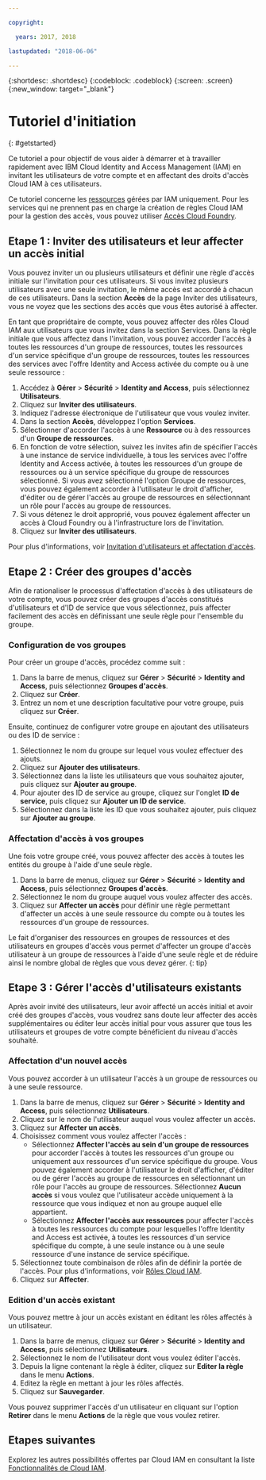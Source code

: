 ```yaml
---

copyright:

  years: 2017, 2018

lastupdated: "2018-06-06"

---
```


{:shortdesc: .shortdesc}
{:codeblock: .codeblock}
{:screen: .screen}
{:new_window: target="_blank"}

# Tutoriel d'initiation
{: #getstarted}

Ce tutoriel a pour objectif de vous aider à démarrer et à travailler rapidement avec IBM Cloud Identity and Access Management (IAM) en invitant les utilisateurs de votre compte et en affectant des droits d'accès Cloud IAM à ces utilisateurs.

Ce tutoriel concerne les [ressources](/docs/resources/acct_resources.html#resource) gérées par IAM uniquement. Pour les services qui ne prennent pas en charge la création de règles Cloud IAM pour la gestion des accès, vous pouvez utiliser [Accès Cloud Foundry](/docs/iam/cfaccess.html#cfaccess).


## Etape 1 : Inviter des utilisateurs et leur affecter un accès initial

Vous pouvez inviter un ou plusieurs utilisateurs et définir une règle d'accès initiale sur l'invitation pour ces utilisateurs. Si vous invitez plusieurs utilisateurs avec une seule invitation, le même accès est accordé à chacun de ces utilisateurs. Dans la section **Accès** de la page Inviter des utilisateurs, vous ne voyez que les sections des accès que vous êtes autorisé à affecter.

En tant que propriétaire de compte, vous pouvez affecter des rôles Cloud IAM aux utilisateurs que vous invitez dans la section Services. Dans la règle initiale que vous affectez dans l'invitation, vous pouvez accorder l'accès à toutes les ressources d'un groupe de ressources, toutes les ressources d'un service spécifique d'un groupe de ressources, toutes les ressources des services avec l'offre Identity and Access activée du compte ou à une seule ressource :

1. Accédez à **Gérer** &gt; **Sécurité** &gt; **Identity and Access**, puis sélectionnez **Utilisateurs**.
2. Cliquez sur **Inviter des utilisateurs**.
3. Indiquez l'adresse électronique de l'utilisateur que vous voulez inviter.
4. Dans la section **Accès**, développez l'option **Services**.
5. Sélectionner d'accorder l'accès à une **Ressource** ou à des ressources d'un **Groupe de ressources**.
6. En fonction de votre sélection, suivez les invites afin de spécifier l'accès à une instance de service individuelle, à tous les services avec l'offre Identity and Access activée, à toutes les ressources d'un groupe de ressources ou à un service spécifique du groupe de ressources sélectionné. Si vous avez sélectionné l'option Groupe de ressources, vous pouvez également accorder à l'utilisateur le droit d'afficher, d'éditer ou de gérer l'accès au groupe de ressources en sélectionnant un rôle pour l'accès au groupe de ressources.
7. Si vous détenez le droit approprié, vous pouvez également affecter un accès à Cloud Foundry ou à l'infrastructure lors de l'invitation.
8. Cliquez sur **Inviter des utilisateurs**.

Pour plus d'informations, voir [Invitation d'utilisateurs et affectation d'accès](/docs/iam/iamuserinv.html#iamuserinv).

## Etape 2 : Créer des groupes d'accès

Afin de rationaliser le processus d'affectation d'accès à des utilisateurs de votre compte, vous pouvez créer des groupes d'accès constitués d'utilisateurs et d'ID de service que vous sélectionnez, puis affecter facilement des accès en définissant une seule règle pour l'ensemble du groupe.

### Configuration de vos groupes

Pour créer un groupe d'accès, procédez comme suit :

1. Dans la barre de menus, cliquez sur **Gérer** &gt; **Sécurité** &gt; **Identity and Access**, puis sélectionnez **Groupes d'accès**.
2. Cliquez sur **Créer**.
3. Entrez un nom et une description facultative pour votre groupe, puis cliquez sur **Créer**.

Ensuite, continuez de configurer votre groupe en ajoutant des utilisateurs ou des ID de service :

1. Sélectionnez le nom du groupe sur lequel vous voulez effectuer des ajouts.
2. Cliquez sur **Ajouter des utilisateurs**.
3. Sélectionnez dans la liste les utilisateurs que vous souhaitez ajouter, puis cliquez sur **Ajouter au groupe**.
4. Pour ajouter des ID de service au groupe, cliquez sur l'onglet **ID de service**, puis cliquez sur **Ajouter un ID de service**.
5. Sélectionnez dans la liste les ID que vous souhaitez ajouter, puis cliquez sur **Ajouter au groupe**.

### Affectation d'accès à vos groupes

Une fois votre groupe créé, vous pouvez affecter des accès à toutes les entités du groupe à l'aide d'une seule règle.

1. Dans la barre de menus, cliquez sur **Gérer** &gt; **Sécurité** &gt; **Identity and Access**, puis sélectionnez **Groupes d'accès**.
2. Sélectionnez le nom du groupe auquel vous voulez affecter des accès.
3. Cliquez sur **Affecter un accès** pour définir une règle permettant d'affecter un accès à une seule ressource du compte ou à toutes les ressources d'un groupe de ressources.

Le fait d'organiser des ressources en groupes de ressources et des utilisateurs en groupes d'accès vous permet d'affecter un groupe d'accès utilisateur à un groupe de ressources à l'aide d'une seule règle et de réduire ainsi le nombre global de règles que vous devez gérer.
{: tip}


## Etape 3 : Gérer l'accès d'utilisateurs existants

Après avoir invité des utilisateurs, leur avoir affecté un accès initial et avoir créé des groupes d'accès, vous voudrez sans doute leur affecter des accès supplémentaires ou éditer leur accès initial pour vous assurer que tous les utilisateurs et groupes de votre compte bénéficient du niveau d'accès souhaité.

### Affectation d'un nouvel accès

Vous pouvez accorder à un utilisateur l'accès à un groupe de ressources ou à une seule ressource.

1. Dans la barre de menus, cliquez sur **Gérer** &gt; **Sécurité** &gt; **Identity and Access**, puis sélectionnez **Utilisateurs**.
2. Cliquez sur le nom de l'utilisateur auquel vous voulez affecter un accès.
3. Cliquez sur **Affecter un accès**.
4. Choisissez comment vous voulez affecter l'accès :
    * Sélectionnez **Affecter l'accès au sein d'un groupe de ressources** pour accorder l'accès à toutes les ressources d'un groupe ou uniquement aux ressources d'un service spécifique du groupe. Vous pouvez également accorder à l'utilisateur le droit d'afficher, d'éditer ou de gérer l'accès au groupe de ressources en sélectionnant un rôle pour l'accès au groupe de ressources. Sélectionnez **Aucun accès** si vous voulez que l'utilisateur accède uniquement à la ressource que vous indiquez et non au groupe auquel elle appartient.
    * Sélectionnez **Affecter l'accès aux ressources** pour affecter l'accès à toutes les ressources du compte pour lesquelles l'offre Identity and Access est activée, à toutes les ressources d'un service spécifique du compte, à une seule instance ou à une seule ressource d'une instance de service spécifique.
5. Sélectionnez toute combinaison de rôles afin de définir la portée de l'accès. Pour plus d'informations, voir [Rôles Cloud IAM](/docs/iam/users_roles.html#iamusermanrol).
6. Cliquez sur **Affecter**.


### Edition d'un accès existant

Vous pouvez mettre à jour un accès existant en éditant les rôles affectés à un utilisateur.

1. Dans la barre de menus, cliquez sur **Gérer** &gt; **Sécurité** &gt; **Identity and Access**, puis sélectionnez **Utilisateurs**.
2. Sélectionnez le nom de l'utilisateur dont vous voulez éditer l'accès.
3. Depuis la ligne contenant la règle à éditer, cliquez sur **Editer la règle** dans le menu **Actions**.
4. Editez la règle en mettant à jour les rôles affectés.
5. Cliquez sur **Sauvegarder**.

Vous pouvez supprimer l'accès d'un utilisateur en cliquant sur l'option **Retirer** dans le menu **Actions** de la règle que vous voulez retirer.

## Etapes suivantes

Explorez les autres possibilités offertes par Cloud IAM en consultant la liste [Fonctionnalités de Cloud IAM](/docs/iam/index.html#features).
